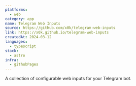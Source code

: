 ```yaml
---
platforms:
  - web
category: app
name: Telegram Web Inputs
source: https://github.com/x0k/telegram-web-inputs
link: https://x0k.github.io/telegram-web-inputs
createdAt: 2024-03-12
languages:
  - typescript
stack:
  - astro
infra:
  - githubPages
---
```


A collection of configurable web inputs for your Telegram bot.
